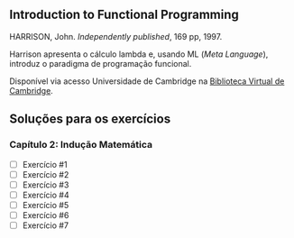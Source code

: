 ## Introduction to Functional Programming

HARRISON, John. _Independently published_, 169 pp, 1997.

Harrison apresenta o cálculo lambda e, usando ML (_Meta Language_), introduz o paradigma de programação funcional.

Disponível via acesso Universidade de Cambridge na [Biblioteca Virtual de Cambridge](https://www.cl.cam.ac.uk/teaching/Lectures/funprog-jrh-1996/all.pdf).

## Soluções para os exercícios

### Capítulo 2: Indução Matemática

- [ ] Exercício #1
- [ ] Exercício #2
- [ ] Exercício #3
- [ ] Exercício #4
- [ ] Exercício #5
- [ ] Exercício #6
- [ ] Exercício #7
